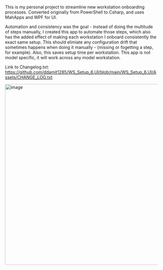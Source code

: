 This is my personal project to streamline new workstation onboarding processes.
Converted originally from PowerShell to Csharp, and uses MahApps and WPF for UI.

Automation and consistency was the goal - instead of doing the multitude of steps manually, I created this app to automate those steps, which also has the added effect of making each workstation I onboard consistently the exact same setup.
This should elimiate any configuration drift that sometimes happens when doing it manually - (missing or fogetting a step, for example).
Also, this saves setup time per workstation. This app is not model specific, it will work across any model workstation.

Link to Changelog.txt: https://github.com/ddamit1285/WS_Setup_6.UI/blob/main/WS_Setup_6.UI/Assets/CHANGE_LOG.txt

<img width="899" height="597" alt="image" src="https://github.com/user-attachments/assets/60409881-6004-4f78-bdf5-5da47fba3598" />
